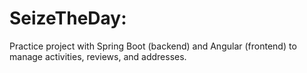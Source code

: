 # SeizeTheDay:

Practice project with Spring Boot (backend) and Angular (frontend) to manage activities, reviews, and addresses.
